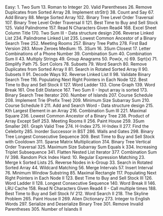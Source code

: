 Easy:
    1. Two Sum
    13. Roman to Integer
    20. Valid Parentheses
    26. Remove Duplicates from Sorted Array
    28. Implement strStr()
    38. Count and Say
    67. Add Binary
    88. Merge Sorted Array
    102. Binary Tree Level Order Traversal
    107. Binary Tree Level Order Traversal II
    121. Best Time to Buy and Sell Stock
    125. Valid Palindrome
    157. Read N Characters Given Read4
    168. Excel Sheet Column Title
    170. Two Sum III - Data structure design
    206. Reverse Linked List
    234. Palindrome Linked List
    235. Lowest Common Ancestor of a Binary Search Tree
    252. Meeting Rooms
    257. Binary Tree Paths
    278. First Bad Version
    283. Move Zeroes
Medium:
    15. 3Sum
    16. 3Sum Closest
    17. Letter Combinations of a Phone Number
    39. Combination Sum
    40. Combination Sum II
    43. Multiply Strings
    49. Group Anagrams
    50. Pow(x, n)
    69. Sqrt(x)
    71. Simplify Path
    75. Sort Colors
    78. Subsets
    79. Word Search
    80. Remove Duplicates from Sorted Array II
    81. Search in Rotated Sorted Array II
    90. Subsets II
    91. Decode Ways
    92. Reverse Linked List II
    98. Validate Binary Search Tree
    116. Populating Next Right Pointers in Each Node
    122. Best Time to Buy and Sell Stock II
    127. Word Ladder
    133. Clone Graph
    139. Word Break
    161. One Edit Distance
    167. Two Sum II - Input array is sorted
    173. Binary Search Tree Iterator
    200. Number of Islands
    207. Course Schedule
    208. Implement Trie (Prefix Tree)
    209. Minimum Size Subarray Sum
    210. Course Schedule II
    211. Add and Search Word - Data structure design
    215. Kth Largest Element in an Array
    216. Combination Sum III
    221. Maximal Square
    236. Lowest Common Ancestor of a Binary Tree
    238. Product of Array Except Self
    253. Meeting Rooms II
    256. Paint House
    259. 3Sum Smaller
    261. Graph Valid Tree
    274. H-Index
    275. H-Index II
    277. Find the Celebrity
    285. Inorder Successor in BST
    286. Walls and Gates
    298. Binary Tree Longest Consecutive Sequence
    309. Best Time to Buy and Sell Stock with Cooldown
    311. Sparse Matrix Multiplication
    314. Binary Tree Vertical Order Traversal
    325. Maximum Size Subarray Sum Equals k
    334. Increasing Triplet Subsequence
    341. Flatten Nested List Iterator
    377. Combination Sum IV
    398. Random Pick Index
Hard:
    10. Regular Expression Matching
    23. Merge k Sorted Lists
    25. Reverse Nodes in k-Group
    33. Search in Rotated Sorted Array
    44. Wildcard Matching
    56. Merge Intervals
    57. Insert Interval
    76. Minimum Window Substring
    85. Maximal Rectangle
    117. Populating Next Right Pointers in Each Node II
    123. Best Time to Buy and Sell Stock III
    126. Word Ladder II
    128. Longest Consecutive Sequence
    140. Word Break II
    146. LRU Cache
    158. Read N Characters Given Read4 II - Call multiple times
    188. Best Time to Buy and Sell Stock IV
    212. Word Search II
    218. The Skyline Problem
    265. Paint House II
    269. Alien Dictionary
    273. Integer to English Words
    297. Serialize and Deserialize Binary Tree
    301. Remove Invalid Parentheses
    305. Number of Islands II
